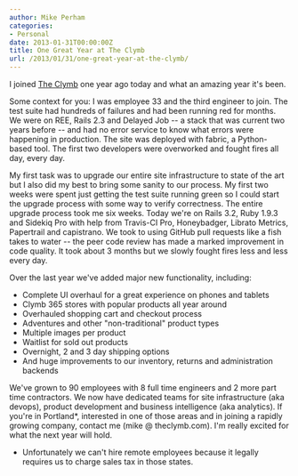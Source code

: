 ```yaml
---
author: Mike Perham
categories:
- Personal
date: 2013-01-31T00:00:00Z
title: One Great Year at The Clymb
url: /2013/01/31/one-great-year-at-the-clymb/
---
```


I joined [The Clymb][1] one year ago today and what an amazing year it's been.

Some context for you: I was employee 33 and the third engineer to join. The test suite had hundreds of failures and had been running red for months. We were on REE, Rails 2.3 and Delayed Job -- a stack that was current two years before -- and had no error service to know what errors were happening in production. The site was deployed with fabric, a Python-based tool. The first two developers were overworked and fought fires all day, every day.  
<!--more-->

  
My first task was to upgrade our entire site infrastructure to state of the art but I also did my best to bring some sanity to our process. My first two weeks were spent just getting the test suite running green so I could start the upgrade process with some way to verify correctness. The entire upgrade process took me six weeks. Today we're on Rails 3.2, Ruby 1.9.3 and Sidekiq Pro with help from Travis-CI Pro, Honeybadger, Librato Metrics, Papertrail and capistrano. We took to using GitHub pull requests like a fish takes to water -- the peer code review has made a marked improvement in code quality. It took about 3 months but we slowly fought fires less and less every day.

Over the last year we've added major new functionality, including:

*   Complete UI overhaul for a great experience on phones and tablets
*   Clymb 365 stores with popular products all year around
*   Overhauled shopping cart and checkout process
*   Adventures and other "non-traditional" product types
*   Multiple images per product
*   Waitlist for sold out products
*   Overnight, 2 and 3 day shipping options
*   And huge improvements to our inventory, returns and administration backends

We've grown to 90 employees with 8 full time engineers and 2 more part time contractors. We now have dedicated teams for site infrastructure (aka devops), product development and business intelligence (aka analytics). If you're in Portland*, interested in one of those areas and in joining a rapidly growing company, contact me (mike @ theclymb.com). I'm really excited for what the next year will hold.

* Unfortunately we can't hire remote employees because it legally requires us to charge sales tax in those states.

 [1]: http://www.theclymb.com/invite-from/mperham
